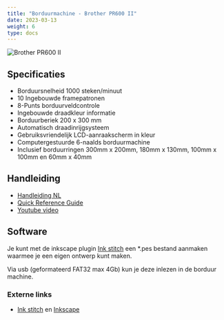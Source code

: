 ```yaml
---
title: "Borduurmachine - Brother PR600 II"
date: 2023-03-13
weight: 6
type: docs
---
```


![Brother PR600 II](/gereedschap/brother_pr600/brother_pr600_II.jpg)


## Specificaties

* Borduursnelheid 1000 steken/minuut
* 10 Ingebouwde framepatronen
* 8-Punts borduurveldcontrole
* Ingebouwde draadkleur informatie
* Borduurberiek 200 x 300 mm
* Automatisch draadinrijgsysteem
* Gebruiksvriendelijk LCD-aanraakscherm in kleur
* Computergestuurde 6-naalds borduurmachine
* Inclusief borduurringen 300mm x 200mm, 180mm x 130mm, 100mm x 100mm en 60mm x 40mm

## Handleiding

* [Handleiding NL](/gereedschap/brother_pr600/pr600II_nl.pdf)
* [Quick Reference Guide](/gereedschap/brother_pr600/pr600II_quickref.pdf)
* [Youtube video](https://www.youtube.com/watch?v=DgVaLi25KAs)

## Software

Je kunt met de inkscape plugin [Ink stitch](https://inkstitch.org) een *.pes bestand aanmaken waarmee je een eigen ontwerp kunt maken. 

Via usb (geformateerd FAT32 max 4Gb) kun je deze inlezen in de borduur machine.

### Externe links

* [Ink stitch](https://inkstitch.org) en [Inkscape](http://inkscape.org)